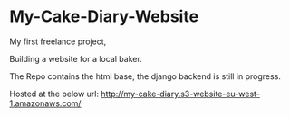 # My-Cake-Diary-Website
My first freelance project, 

Building a website for a local baker. 

The Repo contains the html base, the django backend is still in progress.

Hosted at the below url:
http://my-cake-diary.s3-website-eu-west-1.amazonaws.com/
